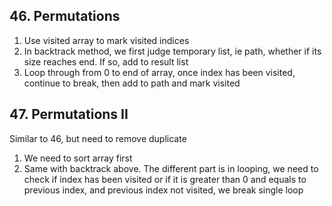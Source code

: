 ## 46. Permutations
1. Use visited array to mark visited indices
2. In backtrack method, we first judge temporary list, ie path, whether if its size reaches end. If so, add to result list
3. Loop through from 0 to end of array, once index has been visited, continue to break, then add to path and mark visited

## 47. Permutations II
Similar to 46, but need to remove duplicate
1. We need to sort array first
2. Same with backtrack above. The different part is in looping, we need to check if index has been visited or if it is greater than 0 and equals to previous index, and previous index not visited, we break single loop
